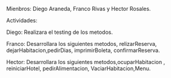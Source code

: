 Mienbros: Diego Araneda, Franco Rivas y Hector Rosales.

Actividades:

Diego: Realizara  el testing de los metodos.

Franco: Desarrollara los siguientes metodos, relizarReserva, dejarHabitacion,pedirDias, imprimirBoleta, confirmarReserva.

Hector: Desarrollara los siguientes metodos,ocuparHabitacion , reiniciarHotel, pedirAlimentacion, VaciarHabitacion,Menu.
